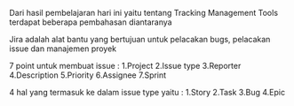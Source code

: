 Dari hasil pembelajaran hari ini yaitu tentang Tracking Management Tools terdapat beberapa pembahasan diantaranya

Jira adalah alat bantu yang bertujuan untuk pelacakan bugs, pelacakan issue dan manajemen proyek

7 point untuk membuat issue :
1.Project
2.Issue type
3.Reporter
4.Description
5.Priority
6.Assignee
7.Sprint

4 hal yang termasuk ke dalam issue type yaitu :
1.Story
2.Task
3.Bug
4.Epic
